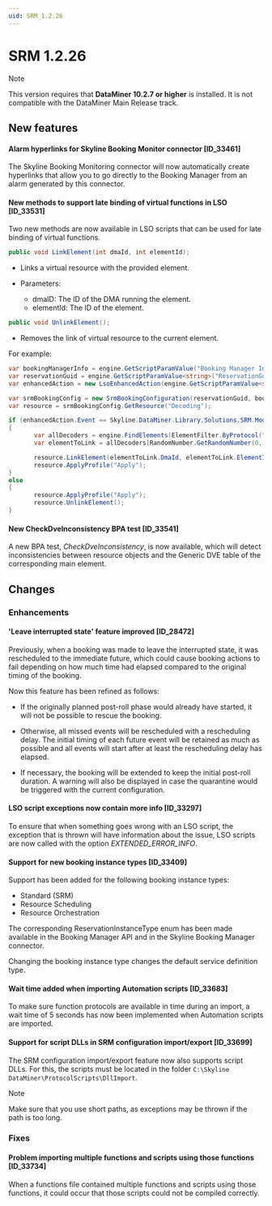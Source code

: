 ```yaml
---
uid: SRM_1.2.26
---
```


# SRM 1.2.26

> [!NOTE]
> This version requires that **DataMiner 10.2.7 or higher** is installed. It is not compatible with the DataMiner Main Release track.

## New features

#### Alarm hyperlinks for Skyline Booking Monitor connector [ID_33461]

The Skyline Booking Monitoring connector will now automatically create hyperlinks that allow you to go directly to the Booking Manager from an alarm generated by this connector.

#### New methods to support late binding of virtual functions in LSO [ID_33531]

Two new methods are now available in LSO scripts that can be used for late binding of virtual functions.

```csharp
public void LinkElement(int dmaId, int elementId);
```

- Links a virtual resource with the provided element.

- Parameters:

    - dmaID: The ID of the DMA running the element.
    - elementId: The ID of the element.

```csharp
public void UnlinkElement();
```

- Removes the link of virtual resource to the current element.

For example:

```csharp
var bookingManagerInfo = engine.GetScriptParamValue("Booking Manager Info", rawValue => JsonConvert.DeserializeObject<BookingManagerInfo>(rawValue));
var reservationGuid = engine.GetScriptParamValue<string>("ReservationGuid");
var enhancedAction = new LsoEnhancedAction(engine.GetScriptParamValue<string>("Action"));

var srmBookingConfig = new SrmBookingConfiguration(reservationGuid, bookingManagerInfo, enhancedAction.Event, engine);
var resource = srmBookingConfig.GetResource("Decoding");

if (enhancedAction.Event == Skyline.DataMiner.Library.Solutions.SRM.Model.Events.SrmEvent.START)
{
       var allDecoders = engine.FindElements(ElementFilter.ByProtocol("Ericsson RX8200"));
       var elementToLink = allDecoders[RandomNumber.GetRandomNumber(0, allDecoders.Length)];

       resource.LinkElement(elementToLink.DmaId, elementToLink.ElementId);
       resource.ApplyProfile("Apply");
}
else
{
       resource.ApplyProfile("Apply");
       resource.UnlinkElement();
}
```

#### New CheckDveInconsistency BPA test [ID_33541]

A new BPA test, *CheckDveInconsistency*, is now available, which will detect inconsistencies between resource objects and the Generic DVE table of the corresponding main element.

## Changes

### Enhancements

#### 'Leave interrupted state' feature improved [ID_28472]

Previously, when a booking was made to leave the interrupted state, it was rescheduled to the immediate future, which could cause booking actions to fail depending on how much time had elapsed compared to the original timing of the booking.

Now this feature has been refined as follows:

- If the originally planned post-roll phase would already have started, it will not be possible to rescue the booking.

- Otherwise, all missed events will be rescheduled with a rescheduling delay. The initial timing of each future event will be retained as much as possible and all events will start after at least the rescheduling delay has elapsed.

- If necessary, the booking will be extended to keep the initial post-roll duration. A warning will also be displayed in case the quarantine would be triggered with the current configuration.

#### LSO script exceptions now contain more info [ID_33297]

To ensure that when something goes wrong with an LSO script, the exception that is thrown will have information about the issue, LSO scripts are now called with the option *EXTENDED_ERROR_INFO*.

#### Support for new booking instance types [ID_33409]

Support has been added for the following booking instance types:

- Standard (SRM)
- Resource Scheduling
- Resource Orchestration

The corresponding ReservationInstanceType enum has been made available in the Booking Manager API and in the Skyline Booking Manager connector.

Changing the booking instance type changes the default service definition type.

#### Wait time added when importing Automation scripts [ID_33683]

To make sure function protocols are available in time during an import, a wait time of 5 seconds has now been implemented when Automation scripts are imported.

#### Support for script DLLs in SRM configuration import/export [ID_33699]

The SRM configuration import/export feature now also supports script DLLs. For this, the scripts must be located in the folder `C:\Skyline DataMiner\ProtocolScripts\DllImport`.

> [!NOTE]
> Make sure that you use short paths, as exceptions may be thrown if the path is too long.

### Fixes

#### Problem importing multiple functions and scripts using those functions [ID_33734]

When a functions file contained multiple functions and scripts using those functions, it could occur that those scripts could not be compiled correctly.
